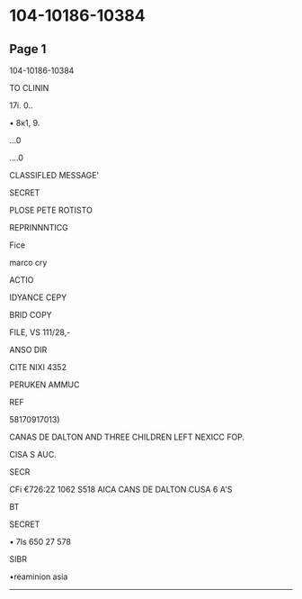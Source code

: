 # 104-10186-10384

## Page 1

104-10186-10384

TO CLININ

17i. 0..

• 8к1, 9.

...0

....0

CLASSIFLED MESSAGE'

SECRET

PLOSE PETE ROTISTO

REPRINNNTICG

Fice

marco cry

ACTIO

IDYANCE CEPY

BRID COPY

FILE, VS 111/28,-

ANSO DIR

CITE NIXI 4352

PERUKEN AMMUC

REF

58170917013)

CANAS DE DALTON AND THREE CHILDREN LEFT NEXICC FOP.

CISA S AUC.

SECR

CFi €726:2Z 1062 S518 AICA CANS DE DALTON CUSA 6 A'S

BT

SECRET

• 7ls 650 27 578

SIBR

•reaminion asia

---

